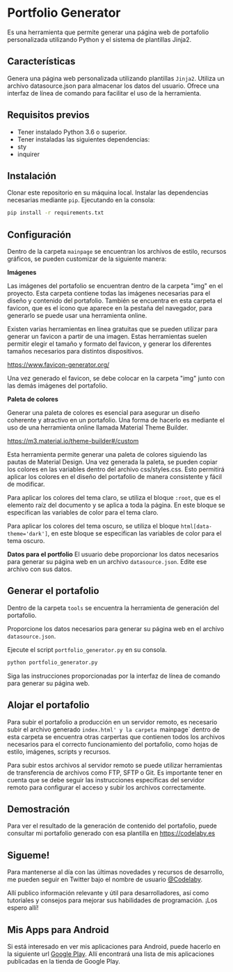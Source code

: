 # Portfolio Generator
Es una herramienta que permite generar una página web de portafolio personalizada utilizando Python y el sistema de plantillas Jinja2.

## Características
Genera una página web personalizada utilizando plantillas `Jinja2`.
Utiliza un archivo datasource.json para almacenar los datos del usuario.
Ofrece una interfaz de línea de comando para facilitar el uso de la herramienta.

## Requisitos previos
 - Tener instalado Python 3.6 o superior.
 - Tener instaladas las siguientes dependencias:
 - sty
 - inquirer
 
## Instalación
Clonar este repositorio en su máquina local.
Instalar las dependencias necesarias mediante `pip`. Ejecutando en la consola:

```bash
pip install -r requirements.txt
```

## Configuración
Dentro de la carpeta `mainpage` se encuentran los archivos de estilo, recursos gráficos, se pueden customizar de la siguiente manera:

**Imágenes**

Las imágenes del portafolio se encuentran dentro de la carpeta "img" en el proyecto. Esta carpeta contiene todas las imágenes necesarias para el diseño y contenido del portafolio. También se encuentra en esta carpeta el favicon, que es el icono que aparece en la pestaña del navegador, para generarlo se puede usar una herramienta online.

Existen varias herramientas en línea gratuitas que se pueden utilizar para generar un favicon a partir de una imagen. Estas herramientas suelen permitir elegir el tamaño y formato del favicon, y generar los diferentes tamaños necesarios para distintos dispositivos.

https://www.favicon-generator.org/

Una vez generado el favicon, se debe colocar en la carpeta "img" junto con las demás imágenes del portafolio.

**Paleta de colores**

Generar una paleta de colores es esencial para asegurar un diseño coherente y atractivo en un portafolio. Una forma de hacerlo es mediante el uso de una herramienta online llamada Material Theme Builder.

https://m3.material.io/theme-builder#/custom

Esta herramienta permite generar una paleta de colores siguiendo las pautas de Material Design. Una vez generada la paleta, se pueden copiar los colores en las variables dentro del archivo css/styles.css. Esto permitirá aplicar los colores en el diseño del portafolio de manera consistente y fácil de modificar.

Para aplicar los colores del tema claro, se utiliza el bloque `:root`, que es el elemento raíz del documento y se aplica a toda la página. En este bloque se especifican las variables de color para el tema claro.

Para aplicar los colores del tema oscuro, se utiliza el bloque `html[data-theme='dark']`, en este bloque se especifican las variables de color para el tema oscuro.

**Datos para el portfolio**
El usuario debe proporcionar los datos necesarios para generar su página web en un archivo `datasource.json`.
Edite ese archivo con sus datos.

## Generar el portafolio
Dentro de la carpeta `tools` se encuentra la herramienta de generación del portafolio.

Proporcione los datos necesarios para generar su página web en el archivo `datasource.json`.

Ejecute el script `portfolio_generator.py` en su consola.
```bash
python portfolio_generator.py
```
Siga las instrucciones proporcionadas por la interfaz de línea de comando para generar su página web.

## Alojar el portafolio
Para subir el portafolio a producción en un servidor remoto, es necesario subir el archivo generado `index.html' y la carpeta `mainpage` dentro de esta carpeta se encuentra otras carpertas que contienen todos los archivos necesarios para el correcto funcionamiento del portafolio, como hojas de estilo, imágenes, scripts y recursos.

Para subir estos archivos al servidor remoto se puede utilizar herramientas de transferencia de archivos como FTP, SFTP o Git. Es importante tener en cuenta que se debe seguir las instrucciones específicas del servidor remoto para configurar el acceso y subir los archivos correctamente.

## Demostración
Para ver el resultado de la generación de contenido del portafolio, puede consultar mi portafolio generado con esa plantilla en https://codelaby.es

## Sigueme!
Para mantenerse al día con las últimas novedades y recursos de desarrollo, me pueden seguir en Twitter bajo el nombre de usuario [@Codelaby](https://twitter.com/Codelaby "Codelaby in twitter").

Allí publico información relevante y útil para desarrolladores, así como tutoriales y consejos para mejorar sus habilidades de programación. ¡Los espero allí!

## Mis Apps para Android
Si está interesado en ver mis aplicaciones para Android, puede hacerlo en la siguiente url [Google Play](https://play.google.com/store/apps/dev?id=8979891956711794454). Allí encontrará una lista de mis aplicaciones publicadas en la tienda de Google Play.
